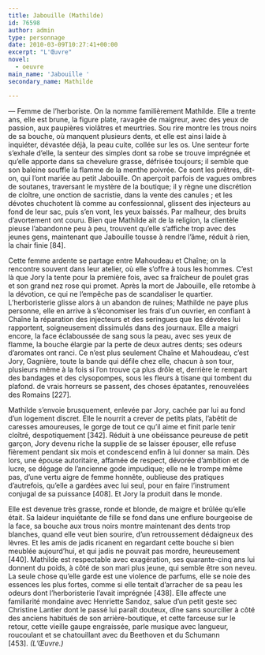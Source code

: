 ```yaml
---
title: Jabouille (Mathilde)
id: 76598
author: admin
type: personnage
date: 2010-03-09T10:27:41+00:00
excerpt: "L'Œuvre"
novel:
  - oeuvre
main_name: 'Jabouille '
secondary_name: Mathilde

---
```

— Femme de l&rsquo;herboriste. On la nomme familièrement Mathilde. Elle a trente ans, elle est brune, la figure plate, ravagée de maigreur, avec des yeux de passion, aux paupières violâtres et meurtries. Sou rire montre les trous noirs de sa bouche, où manquent plusieurs dents, et elle est ainsi laide à inquiéter, dévastée déjà, la peau cuite, collée sur les os. Une senteur forte s&rsquo;exhale d&rsquo;elle, la senteur des simples dont sa robe se trouve imprégnée et qu&rsquo;elle apporte dans sa chevelure grasse, défrisée toujours; il semble que son baleine souffle la flamme de la menthe poivrée. Ce sont les prêtres, dit-on, qui l&rsquo;ont mariée au petit Jabouille. On aperçoit parfois de vagues ombres de soutanes, traversant le mystère de la boutique; il y règne une discrétion de cloître, une onction de sacristie, dans la vente des canules ; et les dévotes chuchotent là comme au confessionnal, glissent des injecteurs au fond de leur sac, puis s&rsquo;en vont, les yeux baissés. Par malheur, des bruits d&rsquo;avortement ont couru. Bien que Mathilde ait de la religion, la clientèle pieuse l&rsquo;abandonne peu à peu, trouvent qu&rsquo;elle s&rsquo;affiche trop avec des jeunes gens, maintenant que Jabouille tousse à rendre l&rsquo;âme, réduit à rien, la chair finie [84].

Cette femme ardente se partage entre Mahoudeau et Chaîne; on la rencontre souvent dans leur atelier, où elle s&rsquo;offre à tous les hommes. C&rsquo;est là que Jory la tente pour la première fois, avec sa fraîcheur de poulet gras et son grand nez rose qui promet. Après la mort de Jabouille, elle retombe à la dévotion, ce qui ne l&rsquo;empêche pas de scandaliser le quartier. L&rsquo;herboristerie glisse alors à un abandon de ruines; Mathilde ne paye plus personne, elle en arrive à s&rsquo;économiser les frais d&rsquo;un ouvrier, en confiant à Chaîne la réparation des injecteurs et des seringues que les dévotes lui rapportent, soigneusement dissimulés dans des journaux. Elle a maigri encore, la face éclaboussée de sang sous la peau, avec ses yeux de flamme, la bouche élargie par la perte de deux autres dents; ses odeurs d&rsquo;aromates ont ranci. Ce n&rsquo;est plus seulement Chaîne et Mahoudeau, c&rsquo;est Jory, Gagnière, toute la bande qui défile chez elle, chacun à son tour, plusieurs même à la fois si l&rsquo;on trouve ça plus drôle et, derrière le rempart des bandages et des clysopompes, sous les fleurs à tisane qui tombent du plafond. de vrais horreurs se passent, des choses épatantes, renouvelées des Romains [227].

Mathilde s&rsquo;envoie brusquement, enlevée par Jory, cachée par lui au fond d&rsquo;un logement discret. Elle le nourrit a crever de petits plats, l&rsquo;abêtit de caresses amoureuses, le gorge de tout ce qu&rsquo;il aime et finit parle tenir cloîtré, despotiquement [342]. Réduit à une obéissance peureuse de petit garçon, Jory devenu riche la supplie de se laisser épouser, elle refuse fièrement pendant six mois et condescend enfin à lui donner sa main. Dès lors, une épouse autoritaire, affamée de respect, dévorée d&rsquo;ambition et de lucre, se dégage de l&rsquo;ancienne gode impudique; elle ne le trompe même pas, d&rsquo;une vertu aigre de femme honnête, oublieuse des pratiques d&rsquo;autrefois, qu&rsquo;elle a gardées avec lui seul, pour en faire l&rsquo;instrument conjugal de sa puissance [408]. Et Jory la produit dans le monde.

Elle est devenue très grasse, ronde et blonde, de maigre et brûlée qu&rsquo;elle était. Sa laideur inquiétante de fille se fond dans une enflure bourgeoise de la face, sa bouche aux trous noirs montre maintenant des dents trop blanches, quand elle veut bien sourire, d&rsquo;un retroussement dédaigneux des lèvres. Et les amis de jadis ricanent en regardant cette bouche si bien meublée aujourd&rsquo;hui, et qui jadis ne pouvait pas mordre, heureusement [440]. Mathilde est respectable avec exagération, ses quarante-cinq ans lui donnent du poids, à côté de son mari plus jeune, qui semble être son neveu. La seule chose qu&rsquo;elle garde est une violence de parfums, elle se noie des essences les plus fortes, comme si elle tentait d&rsquo;arracher de sa peau les odeurs dont l&rsquo;herboristerie l&rsquo;avait imprégnée [438]. Elle affecte une familiarité mondaine avec Henriette Sandoz, salue d&rsquo;un petit geste sec Christine Lantier dont le passé lui paraît douteux, dîne sans sourciller à côté des anciens habitués de son arrière-boutique, et cette farceuse sur le retour, cette vieille gaupe engraissée, parle musique avec langueur, roucoulant et se chatouillant avec du Beethoven et du Schumann [453]. _(L&rsquo;Œuvre.)_